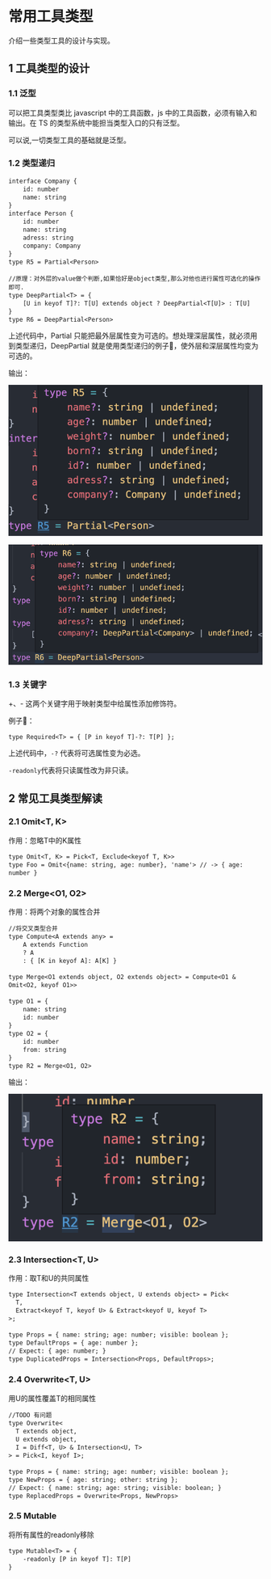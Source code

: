 # 常用工具类型

介绍一些类型工具的设计与实现。

## **1 工具类型的设计**

### 1.1 泛型

可以把工具类型类比 javascript 中的工具函数，js 中的工具函数，必须有输入和输出。在 TS  的类型系统中能担当类型入口的只有泛型。

可以说,一切类型工具的基础就是泛型。

### 1.2 类型递归

```
interface Company {
    id: number
    name: string
}
interface Person {
    id: number
    name: string
    adress: string
    company: Company
}
type R5 = Partial<Person>

//原理：对外层的value做个判断,如果恰好是object类型,那么对他也进行属性可选化的操作即可.
type DeepPartial<T> = {
    [U in keyof T]?: T[U] extends object ? DeepPartial<T[U]> : T[U]
}
type R6 = DeepPartial<Person>
```

上述代码中，Partial<T> 只能把最外层属性变为可选的。想处理深层属性，就必须用到类型递归，DeepPartial<T> 就是使用类型递归的例子🌰，使外层和深层属性均变为可选的。

输出：

![14-1](./images/14-1.png)

![14-2](./images/14-2.png)

### 1.3 关键字

+、- 这两个关键字用于映射类型中给属性添加修饰符。

例子🌰：

```
type Required<T> = { [P in keyof T]-?: T[P] };
```

上述代码中，`-?` 代表将可选属性变为必选。

`-readonly`代表将只读属性改为非只读。

## **2 常见工具类型解读**

### 2.1 Omit<T, K>

作用：忽略T中的K属性

```
type Omit<T, K> = Pick<T, Exclude<keyof T, K>>
type Foo = Omit<{name: string, age: number}, 'name'> // -> { age: number }
```



### 2.2 Merge<O1, O2>

作用：将两个对象的属性合并

```
//将交叉类型合并
type Compute<A extends any> =
    A extends Function
    ? A
    : { [K in keyof A]: A[K] }

type Merge<O1 extends object, O2 extends object> = Compute<O1 & Omit<O2, keyof O1>>

type O1 = {
    name: string
    id: number
}
type O2 = {
    id: number
    from: string
}
type R2 = Merge<O1, O2>
```

输出：

![14-3](./images/14-3.png)

### 2.3 Intersection<T, U>

作用：取T和U的共同属性

```
type Intersection<T extends object, U extends object> = Pick<
  T,
  Extract<keyof T, keyof U> & Extract<keyof U, keyof T>
>;

type Props = { name: string; age: number; visible: boolean };
type DefaultProps = { age: number };
// Expect: { age: number; }
type DuplicatedProps = Intersection<Props, DefaultProps>;
```

### 2.4 Overwrite<T, U>

用U的属性覆盖T的相同属性

```
//TODO 有问题
type Overwrite<
  T extends object,
  U extends object,
  I = Diff<T, U> & Intersection<U, T>
> = Pick<I, keyof I>;

type Props = { name: string; age: number; visible: boolean };
type NewProps = { age: string; other: string };
// Expect: { name: string; age: string; visible: boolean; }
type ReplacedProps = Overwrite<Props, NewProps>
```

### 2.5 Mutable

将所有属性的readonly移除

```
type Mutable<T> = {
    -readonly [P in keyof T]: T[P]
}
```

